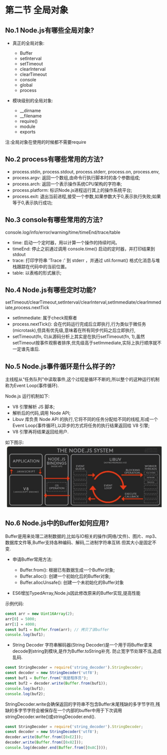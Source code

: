# 第二节 全局对象

## No.1 Node.js有哪些全局对象?

* 真正的全局对象:

  * Buffer
  * setInterval
  * setTimeout
  * clearInterval
  * clearTimeout
  * console
  * global
  * process

* 模块级别的全局对象:

  * __dirname
  * __filename
  * require()
  * module
  * exports

注:全局对象在使用的时候都不需要require

## No.2 process有哪些常用的方法?

* process.stdin, process.stdout, process.stderr, process.on, process.env,
* process.argv: 返回一个数组,由命令行执行脚本时的各个参数组成;
* process.arch: 返回一个表示操作系统CPU架构的字符串;
* process.platform: 标识Node.js进程运行其上的操作系统平台;
* process.exit: 退出当前进程,接受一个参数,如果参数大于0,表示执行失败;如果等于0,表示执行成功;

## No.3 console有哪些常用的方法?

console.log/info/error/warning/time/timeEnd/trace/table

* time: 启动一个定时器，用以计算一个操作的持续时间。
* timeEnd: 停止之前通过调用 console.time() 启动的定时器，并打印结果到 stdout
* trace: 打印字符串 'Trace :' 到 stderr ，并通过 util.format() 格式化消息与堆栈跟踪在代码中的当前位置。
* table: 以表格的形式展示;

## No.4 Node.js有哪些定时功能?

setTimeout/clearTimeout,setInterval/clearInterval,setImmediate/clearImmediate,process.nextTick

* setImmediate: 属于check观察者
* process.nextTick(): 会在代码运行完成后立即执行,行为类似于微任务(microtask),但具有优先级,意味着在所有同步代码之后立即执行,
* setTimeout(fn, 0)从源码分析上其实是在执行setTimeout(fn, 1),虽然setTimeout按事件观察者排序,优先级高于setImmediate,实际上执行顺序就不一定谁先谁后.

## No.5 Node.js事件循环是什么样子的?

主线程从“任务队列”中读取事件,这个过程是循环不断的,所以整个的这种运行机制称为Event Loop(事件循环).

Node.js 运行机制如下:
* V8 引擎解析 JS 脚本;
* 解析后的代码,调用 Node API;
* Libuv 库负责 Node API 的执行,它将不同的任务分配给不同的线程,形成一个 Event Loop(事件循环),以异步的方式将任务的执行结果返回给 V8 引擎;
* V8 引擎再将结果返回给用户.

如下图示:
![node-v8-binding-libuv](/assets/node-v8-binding-libuv.png)

## No.6 Node.js中的Buffer如何应用?

Buffer是用来处理二进制数据的,比如与IO相关的操作(网络/文件)、图片、mp3、数据库文件等,Buffer支持各种编码、解码,二进制字符串互转.但其大小是固定不变.

* 申请Buffer常用方法:
  * Buffer.from(): 根据已有数据生成一个Buffer对象;
  * Buffer.alloc(): 创建一个初始化后的Buffer对象;
  * Buffer.allocUnsafe(): 创建一个未初始化的Buffer对象

* ES6增加TypedArray,Node.js因此修改原来的Buffer实现,提高性能

示例代码:

```js
const arr = new Uint16Array(2);
arr[0] = 5000;
arr[1] = 4000;
const buf1 = Buffer.from(arr); // 拷贝了该buffer
console.log(buf1);
```

* String Decoder
字符串解码器(String Decoder)是一个用于将Buffer拿来decode到string到模块,是作为Buffer.toString补充.
防止宽字节处理不当,造成乱码.

```js
const StringDecoder = require('string_decoder').StringDecoder;
const decoder = new StringDecoder('utf8');
const buf1 = Buffer.from("我是程序员");
const buf2 = decoder.write(Buffer.from(buf1));
console.log(buf1);
console.log(buf2);
```

StringDecoder.write会确保返回的字符串不包含Buffer末尾残缺的多字节字符,残缺的多字节字符会被保存在一个内部的buffer中用于下次调用stringDecoder.write()或stringDecoder.end().

```js
const StringDecoder = require('string_decoder').StringDecoder;
const decoder = new StringDecoder('utf8');
decoder.write(Buffer.from([0xE2]));
decoder.write(Buffer.from([0x82]));
console.log(decoder.end(Buffer.from([0xAC])));
```
